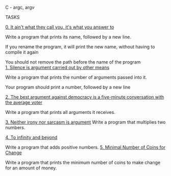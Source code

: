 C - argc, argv
		
TASKS
		
[0. It ain't what they call you, it's what you answer to](0-whatsmyname.c)
		
Write a program that prints its name, followed by a new line.

If you rename the program, it will print the new name, without having to compile it again
		
You should not remove the path before the name of the program		
[1. Silence is argument carried out by other means](1-args.c)
		
Write a program that prints the number of arguments passed into it.
		
Your program should print a number, followed by a new line
		
[2. The best argument against democracy is a five-minute conversation with the average voter](2-args.c)

Write a program that prints all arguments it receives.
		
[3. Neither irony nor sarcasm is argument](3-mul.c)
Write a program that multiplies two numbers.
		
[4. To infinity and beyond](4-add.c)
		
Write a program that adds positive numbers.
[5. Minimal Number of Coins for Change](100-change.c)

Write a program that prints the minimum number of coins to make change for an amount of money.
